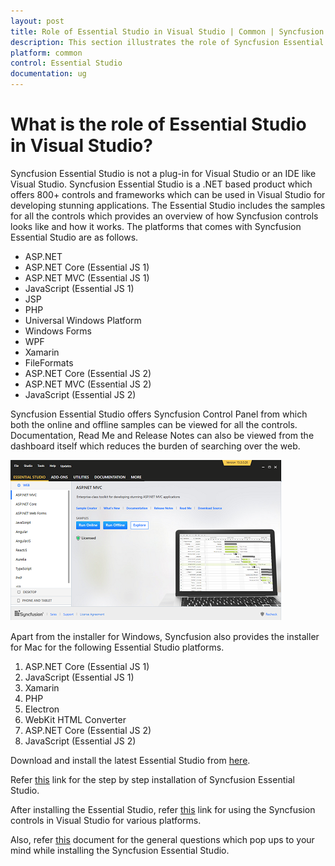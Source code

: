 ```yaml
---
layout: post
title: Role of Essential Studio in Visual Studio | Common | Syncfusion
description: This section illustrates the role of Syncfusion Essential Studio in Visual Studio and its difference from Visual Studio
platform: common
control: Essential Studio
documentation: ug
---
```


# What is the role of Essential Studio in Visual Studio?

Syncfusion Essential Studio is not a plug-in for Visual Studio or an IDE like Visual Studio. Syncfusion Essential Studio is a .NET based product which offers 800+ controls and frameworks which can be used in Visual Studio for developing stunning applications. The Essential Studio includes the samples for all the controls which provides an overview of how Syncfusion controls looks like and how it works. The platforms that comes with Syncfusion Essential Studio are as follows.

* ASP.NET 
* ASP.NET Core (Essential JS 1)
* ASP.NET MVC (Essential JS 1)
* JavaScript (Essential JS 1)
* JSP
* PHP
* Universal Windows Platform
* Windows Forms 
* WPF
* Xamarin
* FileFormats
* ASP.NET Core (Essential JS 2)
* ASP.NET MVC (Essential JS 2)
* JavaScript (Essential JS 2)

Syncfusion Essential Studio offers Syncfusion Control Panel from which both the online and offline samples can be viewed for all the controls. Documentation, Read Me and Release Notes can also be viewed from the dashboard itself which reduces the burden of searching over the web.  

![Syncfusion Control Panel](WPF_images/Dashboard_img1.png)

Apart from the installer for Windows, Syncfusion also provides the installer for Mac for the following Essential Studio platforms.

1. ASP.NET Core (Essential JS 1)
2. JavaScript (Essential JS 1)
3. Xamarin
4. PHP
5. Electron
6. WebKit HTML Converter
7. ASP.NET Core (Essential JS 2)
8. JavaScript (Essential JS 2)

Download and install the latest Essential Studio from [here](https://www.syncfusion.com/downloads/latest-version).

Refer [this](https://help.syncfusion.com/common/essential-studio/installation/install-using-the-offline-installer#step-by-step-installation) link for the step by step installation of Syncfusion Essential Studio. 

After installing the Essential Studio, refer [this](https://help.syncfusion.com/) link for using the Syncfusion controls in Visual Studio for various platforms.  

Also, refer [this](http://www.syncfusion.com/downloads/support/directtrac/185893/ze/Essential_Studio_WhitePaper-1896020245) document for the general questions which pop ups to your mind while installing the Syncfusion Essential Studio.

